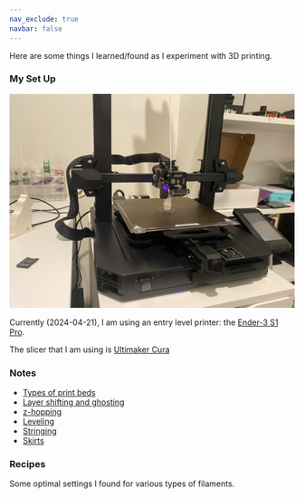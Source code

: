 ```yaml
---
nav_exclude: true
navbar: false
---
```


Here are some things I learned/found as I experiment with 3D printing.

### My Set Up
![ender-3-pro-photo](../../assets/ender-3-pro.jpeg)

Currently (2024-04-21), I am using an entry level printer: the [Ender-3 S1 Pro](https://www.creality.com/products/creality-ender-3-s1-pro-fdm-3d-printer).

The slicer that I am using is [Ultimaker Cura](https://ultimaker.com/software/ultimaker-cura/)

### Notes
- [Types of print beds](/subpages/beds.md)
- [Layer shifting and ghosting](/subpages/layer_shifting.md)
- [z-hopping](/subpages/z_hopping.md)
- [Leveling](/subpages/leveling.md)
- [Stringing](/subpages/stringing.md)
- [Skirts](/subpages/skirt.md)

### Recipes
Some optimal settings I found for various types of filaments.